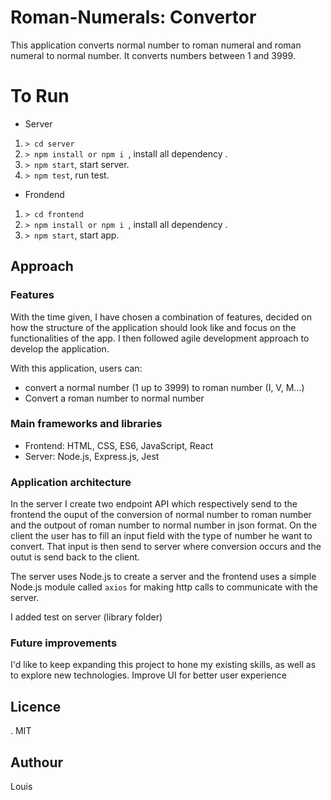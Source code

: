 # Roman-Numerals: Convertor
This application converts normal number to roman numeral and roman numeral to normal number. It converts numbers between 1 and 3999.

To Run
============
* Server
1. `> cd server `
2. `> npm install or npm i `,  install all dependency .
3. `> npm start`, start server.
4. `> npm test`, run test.


* Frondend
1. `> cd frontend `
2. `> npm install or npm i `,  install all dependency .
3. `> npm start`, start app.

## Approach

### Features
With the time given, I have chosen a combination of features, decided on how
the structure of the application should look like and focus on the functionalities of the app. I then followed agile development approach to develop the application.

With this application, users can:
- convert a normal number (1 up to 3999) to roman number (I, V, M...)
- Convert a roman number to normal number

### Main frameworks and libraries
- Frontend: HTML, CSS, ES6, JavaScript, React
- Server: Node.js, Express.js, Jest


### Application architecture
In the server I create two endpoint API which respectively send to the frontend the ouput of the conversion of normal number to roman number and the outpout of roman number to normal number in json format. 
On the client the user has to fill an input field with the type of number he want to convert. That input is then send to server where conversion occurs and the outut is send back to the client.

The server uses Node.js to create a server and the frontend uses a simple Node.js module called `axios` for making http calls to communicate with the server.

I added test on server (library folder)

### Future improvements
I'd like to keep expanding this project to hone my existing skills, as well as
to explore new technologies.
Improve UI for better user experience

## Licence
.  MIT

## Authour

Louis 